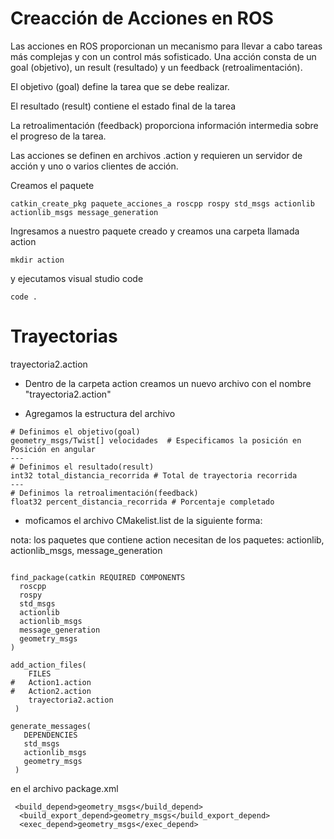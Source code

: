 # Creacción de Acciones en ROS

Las acciones en ROS proporcionan un mecanismo para llevar a cabo tareas más complejas y con un control más sofisticado. Una acción consta de un goal (objetivo), un result (resultado) y un feedback (retroalimentación).

El objetivo (goal) define la tarea que se debe realizar.

El resultado (result) contiene el estado final de la tarea

La retroalimentación (feedback) proporciona información intermedia sobre el progreso de la tarea.

Las acciones se definen en archivos .action y requieren un servidor de acción y uno o varios clientes de acción.

Creamos el paquete 
```
catkin_create_pkg paquete_acciones_a roscpp rospy std_msgs actionlib actionlib_msgs message_generation
```

Ingresamos a nuestro paquete creado y creamos una carpeta llamada action

```
mkdir action
```
y ejecutamos visual studio code

```
code .
```

# Trayectorias

trayectoria2.action



* Dentro de la carpeta action creamos un nuevo archivo con el nombre "trayectoria2.action"

* Agregamos la estructura del archivo
```
# Definimos el objetivo(goal)
geometry_msgs/Twist[] velocidades  # Especificamos la posición en Posición en angular
---
# Definimos el resultado(result)
int32 total_distancia_recorrida # Total de trayectoria recorrida
---
# Definimos la retroalimentación(feedback)
float32 percent_distancia_recorrida # Porcentaje completado
```

* moficamos el archivo CMakelist.list de la siguiente forma:

nota: los paquetes que contiene action necesitan de los paquetes: actionlib, actionlib_msgs, message_generation
```

find_package(catkin REQUIRED COMPONENTS
  roscpp
  rospy
  std_msgs
  actionlib
  actionlib_msgs
  message_generation
  geometry_msgs
)

add_action_files(
    FILES
#   Action1.action
#   Action2.action
    trayectoria2.action
 )

generate_messages(
   DEPENDENCIES
   std_msgs
   actionlib_msgs
   geometry_msgs
 )

```

en el archivo package.xml
```
 <build_depend>geometry_msgs</build_depend>
  <build_export_depend>geometry_msgs</build_export_depend>
  <exec_depend>geometry_msgs</exec_depend>
```
